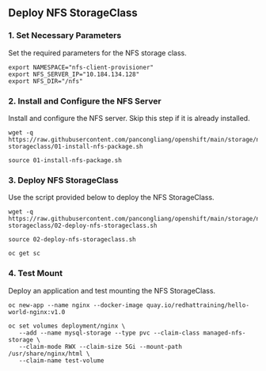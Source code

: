 ## Deploy NFS StorageClass

### 1. Set Necessary Parameters
Set the required parameters for the NFS storage class.

```
export NAMESPACE="nfs-client-provisioner"
export NFS_SERVER_IP="10.184.134.128"
export NFS_DIR="/nfs"
```

### 2. Install and Configure the NFS Server
Install and configure the NFS server. Skip this step if it is already installed.

```
wget -q https://raw.githubusercontent.com/pancongliang/openshift/main/storage/nfs-storageclass/01-install-nfs-package.sh

source 01-install-nfs-package.sh
```

### 3. Deploy NFS StorageClass
Use the script provided below to deploy the NFS StorageClass.

```
wget -q https://raw.githubusercontent.com/pancongliang/openshift/main/storage/nfs-storageclass/02-deploy-nfs-storageclass.sh

source 02-deploy-nfs-storageclass.sh

oc get sc
```

### 4. Test Mount
Deploy an application and test mounting the NFS StorageClass.

```
oc new-app --name nginx --docker-image quay.io/redhattraining/hello-world-nginx:v1.0

oc set volumes deployment/nginx \
   --add --name mysql-storage --type pvc --claim-class managed-nfs-storage \
   --claim-mode RWX --claim-size 5Gi --mount-path /usr/share/nginx/html \
   --claim-name test-volume
```
